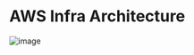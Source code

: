 # AWS Infra Architecture 

![image](https://github.com/user-attachments/assets/4baa9dbd-55ff-4b7c-afcb-bdfeb0f3cd48)
